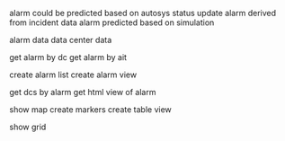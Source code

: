 
alarm could be predicted based on autosys status update
alarm derived from incident data
alarm predicted based on simulation

alarm data
data center data

get alarm by dc
get alarm by ait

create alarm list
create alarm view


get dcs by alarm
get html view of alarm

show map
create markers
create table view

show grid

